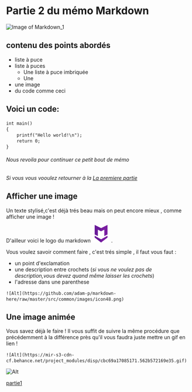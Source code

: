 # Partie 2 du mémo Markdown
![Image of Markdown_1](http://pad.haroopress.com/docs/en/markdown/images/markdown_128.png)



## contenu des points abordés

* liste à puce
* liste à puces
    * Une liste à puce imbriquée
    * Une
* une image
* du code comme ceci

## Voici un code:

    int main()
    {
        printf("Hello world!\n");
        return 0;
    }

###### Nous revoila pour continuer ce petit bout de mémo
*Si vous vous vooulez retourner à la  [La premiere partie](Markdown_1.md)*

## Afficher une image
Un texte stylisé,c'est déjà trés beau mais on peut encore mieux , comme afficher une image !

D'ailleur voici le logo du markdown
![Alt](https://github.com/adam-p/markdown-here/raw/master/src/common/images/icon48.png "Logo Title Text 1") .

Vous voulez savoir comment faire , c'est trés simple , il faut vous faut :

- un point d'exclamation
- une description entre crochets (*si vous ne voulez pas de description,vous devez quand même laisser les crochets*)
- l'adresse dans une parenthese

```
![Alt](https://github.com/adam-p/markdown-here/raw/master/src/common/images/icon48.png)
```
## Une image animée
Vous savez déjà le faire ! Il vous suffit de suivre la même procédure que précédemment à la différence près qu'il vous faudra juste mettre un gif en lien !
```
![Alt](https://mir-s3-cdn-cf.behance.net/project_modules/disp/cbc69a17085171.562b572169e35.gif)
```
![Alt](https://mir-s3-cdn-cf.behance.net/project_modules/disp/cbc69a17085171.562b572169e35.gif)

[partie1](Markdown_1.md)
